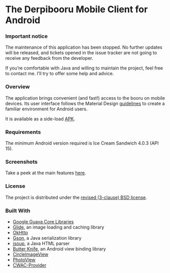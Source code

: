# The Derpibooru Mobile Client for Android

### Important notice

The maintenance of this application has been stopped. No further updates will be released, and tickets opened in the issue tracker are not going to receive any feedback from the developer.

If you’re comfortable with Java and willing to maintain the project, feel free to contact me. I’ll try to offer some help and advice.

### Overview

The application brings convenient (and fast!) access to the booru on mobile devices. Its user interface follows the Material Design [guidelines](https://www.google.com/design/spec/material-design/introduction.html) to create a familiar environment for Android users.

It is available as a side-load [APK](https://github.com/deliciousblackink/Derpibooru/releases).

### Requirements

The minimum Android version required is Ice Cream Sandwich 4.0.3 (API 15).

### Screenshots

Take a peek at the main features [here](https://goo.gl/photos/MsFHCePJDjXW6Pc67).

### License

The project is distributed under the [revised (3-clause) BSD license](LICENSE).

### Built With

* [Google Guava Core Libraries](https://github.com/google/guava)
* [Glide](https://github.com/bumptech/glide), an image loading and caching library
* [OkHttp](https://github.com/square/okhttp)
* [Gson](https://github.com/google/gson), a Java serialization library
* [jsoup](https://github.com/jhy/jsoup), a Java HTML parser
* [Butter Knife](https://github.com/JakeWharton/butterknife), an Android view binding library
* [CircleImageView](https://github.com/hdodenhof/CircleImageView)
* [PhotoView](https://github.com/chrisbanes/PhotoView)
* [CWAC-Provider](https://github.com/commonsguy/cwac-provider)
